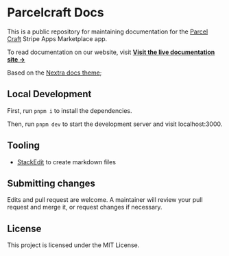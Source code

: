 # Parcelcraft Docs

This is a public repository for maintaining documentation for the [Parcel Craft](https://www.parcelcraft.com) Stripe Apps Marketplace app.

To read documentation on our website, visit [**Visit the live documentation site →**](https://www.parcelcraft.com/docs)

Based on the [Nextra docs theme](https://nextra.site/docs/docs-theme/start);

## Local Development

First, run `pnpm i` to install the dependencies.

Then, run `pnpm dev` to start the development server and visit localhost:3000.

## Tooling
- [StackEdit](https://stackedit.io/app#) to create markdown files


## Submitting changes
Edits and pull request are welcome.  A maintainer will review your pull request and merge it, or request changes if necessary.

## License

This project is licensed under the MIT License.

